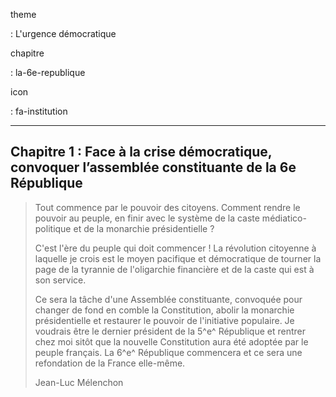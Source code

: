 theme

:   L'urgence démocratique

chapitre

:   la-6e-republique

icon

:   fa-institution

  ---------------------------------------------------------------------------------------------------
  Chapitre 1 : Face à la crise démocratique, convoquer l’assemblée constituante de la 6e République
  ---------------------------------------------------------------------------------------------------

> Tout commence par le pouvoir des citoyens. Comment rendre le pouvoir
> au peuple, en finir avec le système de la caste médiatico-politique et
> de la monarchie présidentielle ?
>
> C'est l'ère du peuple qui doit commencer ! La révolution citoyenne à
> laquelle je crois est le moyen pacifique et démocratique de tourner la
> page de la tyrannie de l'oligarchie financière et de la caste qui est
> à son service.
>
> Ce sera la tâche d'une Assemblée constituante, convoquée pour changer
> de fond en comble la Constitution, abolir la monarchie présidentielle
> et restaurer le pouvoir de l'initiative populaire. Je voudrais être le
> dernier président de la 5^e^ République et rentrer chez moi sitôt que
> la nouvelle Constitution aura été adoptée par le peuple français. La
> 6^e^ République commencera et ce sera une refondation de la France
> elle-même.
>
> Jean-Luc Mélenchon
